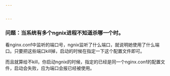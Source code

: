 ```yaml
---


---
```


<h3 id="问题：当系统有多个ngnix进程不知道杀哪一个时。">问题：当系统有多个ngnix进程不知道杀哪一个时。</h3>
<p>看nginx.conf中监听的端口号，ngnix监听了什么端口，就说明她使用了什么端口。只要把这些端口kill掉，启动的时候在指定一下这个配置文件即可。</p>
<p>而且就算给不kill，你启动ngnix的时候，指定的已经是同一个nginx.conf的配置文件，启动会失败，应为端口会报已经被使用。</p>

